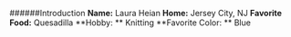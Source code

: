 ######Introduction
**Name:** Laura Heian
**Home:** Jersey City, NJ
**Favorite Food:** Quesadilla
**Hobby: ** Knitting
**Favorite Color: ** Blue
